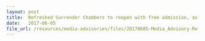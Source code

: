 ```yaml
---
layout: post
title:  Refreshed Surrender Chambers to reopen with free admission, as part of Fort Siloso enhancements
date:   2017-06-05
file_url: /resources/media-advisories/files/20170605-Media_Advisory-Refreshed-Surrender-Chambers-to-reopen-with-free-admission-as-part-of-Fort-Siloso-enhancements.pdf
---
```


